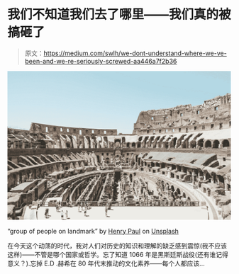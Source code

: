 # 我们不知道我们去了哪里——我们真的被搞砸了

> 原文：<https://medium.com/swlh/we-dont-understand-where-we-ve-been-and-we-re-seriously-screwed-aa446a7f2b36>

![](img/930be62aa8fe3b0621ec6afd03a37321.png)

“group of people on landmark” by [Henry Paul](https://unsplash.com/@henrypaulphotography?utm_source=medium&utm_medium=referral) on [Unsplash](https://unsplash.com?utm_source=medium&utm_medium=referral)

在今天这个动荡的时代，我对人们对历史的知识和理解的缺乏感到震惊(我不应该这样)——不管是哪个国家或哲学。忘了知道 1066 年是黑斯廷斯战役(还有谁记得意义？).忘掉 E.D .赫希在 80 年代末推动的文化素养——每个人都应该…